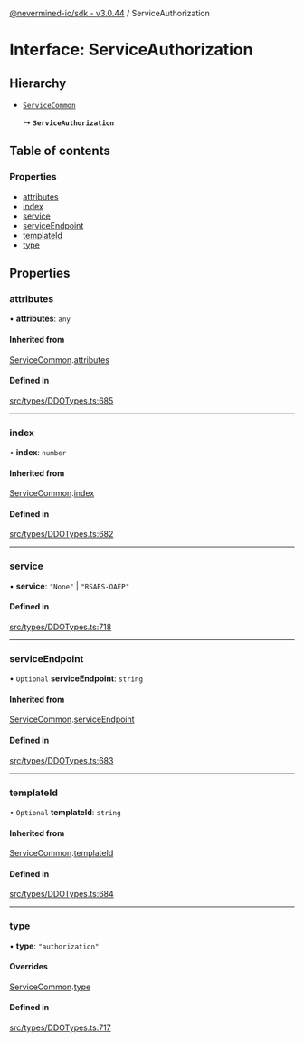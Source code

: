 [@nevermined-io/sdk - v3.0.44](../code-reference.md) / ServiceAuthorization

# Interface: ServiceAuthorization

## Hierarchy

- [`ServiceCommon`](ServiceCommon.md)

  ↳ **`ServiceAuthorization`**

## Table of contents

### Properties

- [attributes](ServiceAuthorization.md#attributes)
- [index](ServiceAuthorization.md#index)
- [service](ServiceAuthorization.md#service)
- [serviceEndpoint](ServiceAuthorization.md#serviceendpoint)
- [templateId](ServiceAuthorization.md#templateid)
- [type](ServiceAuthorization.md#type)

## Properties

### attributes

• **attributes**: `any`

#### Inherited from

[ServiceCommon](ServiceCommon.md).[attributes](ServiceCommon.md#attributes)

#### Defined in

[src/types/DDOTypes.ts:685](https://github.com/nevermined-io/sdk-js/blob/1f765603c75b92c5d8798f51b63641eb0639883b/src/types/DDOTypes.ts#L685)

---

### index

• **index**: `number`

#### Inherited from

[ServiceCommon](ServiceCommon.md).[index](ServiceCommon.md#index)

#### Defined in

[src/types/DDOTypes.ts:682](https://github.com/nevermined-io/sdk-js/blob/1f765603c75b92c5d8798f51b63641eb0639883b/src/types/DDOTypes.ts#L682)

---

### service

• **service**: `"None"` \| `"RSAES-OAEP"`

#### Defined in

[src/types/DDOTypes.ts:718](https://github.com/nevermined-io/sdk-js/blob/1f765603c75b92c5d8798f51b63641eb0639883b/src/types/DDOTypes.ts#L718)

---

### serviceEndpoint

• `Optional` **serviceEndpoint**: `string`

#### Inherited from

[ServiceCommon](ServiceCommon.md).[serviceEndpoint](ServiceCommon.md#serviceendpoint)

#### Defined in

[src/types/DDOTypes.ts:683](https://github.com/nevermined-io/sdk-js/blob/1f765603c75b92c5d8798f51b63641eb0639883b/src/types/DDOTypes.ts#L683)

---

### templateId

• `Optional` **templateId**: `string`

#### Inherited from

[ServiceCommon](ServiceCommon.md).[templateId](ServiceCommon.md#templateid)

#### Defined in

[src/types/DDOTypes.ts:684](https://github.com/nevermined-io/sdk-js/blob/1f765603c75b92c5d8798f51b63641eb0639883b/src/types/DDOTypes.ts#L684)

---

### type

• **type**: `"authorization"`

#### Overrides

[ServiceCommon](ServiceCommon.md).[type](ServiceCommon.md#type)

#### Defined in

[src/types/DDOTypes.ts:717](https://github.com/nevermined-io/sdk-js/blob/1f765603c75b92c5d8798f51b63641eb0639883b/src/types/DDOTypes.ts#L717)

